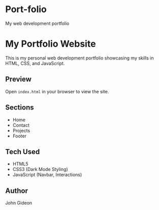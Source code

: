# Port-folio
My web development portfolio 
# My Portfolio Website

This is my personal web development portfolio showcasing my skills in HTML, CSS, and JavaScript.

## Preview
Open `index.html` in your browser to view the site.

## Sections
- Home
- Contact
- Projects
- Footer

## Tech Used
- HTML5
- CSS3 (Dark Mode Styling)
- JavaScript (Navbar, Interactions)

## Author
John Gideon

